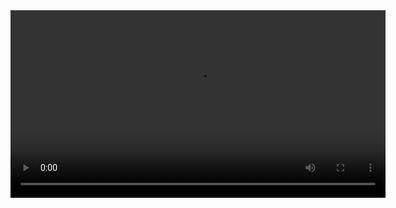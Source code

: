 <div align="center">
  <video width="600" controls>
    <source src="demo/Layouting Automation.mp4" type="video/mp4">
  </video>
</div>
